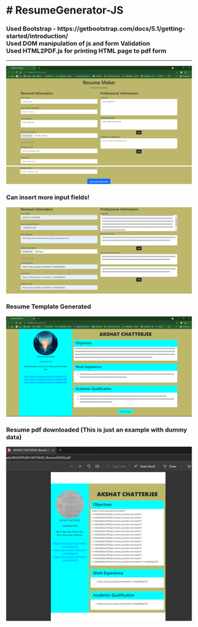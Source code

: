 <h1># ResumeGenerator-JS</h1>
<h3>
Used Bootstrap - https://getbootstrap.com/docs/5.1/getting-started/introduction/ <br>
Used DOM manipulation of js and form Validation <br>
Used HTML2PDF.js for printing HTML page to pdf form <br> </h3>
<hr>

<img src="image/op1.png"><br/>
<img src="image/op2.png"><br/>
<h3>Can insert more input fields!</h3>
<img src="image/op3.png"><br/>
<h3>Resume Template Generated</h3>
<img src="image/op4.png"><br/>
<h3>Resume pdf downloaded (This is just an example with dummy data)</h3>
<img src="image/op5.png"><br/>
